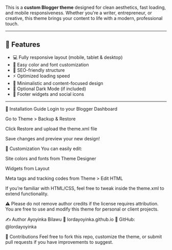 This is a **custom Blogger theme** designed for clean aesthetics, fast loading, and mobile responsiveness. Whether you're a writer, entrepreneur, or creative, this theme brings your content to life with a modern, professional touch.

---

## 🧩 Features

- 💻 Fully responsive layout (mobile, tablet & desktop)
- 🎨 Easy color and font customization
- 📜 SEO-friendly structure
- ⚡ Optimized loading speed
- 🧠 Minimalistic and content-focused design
- 🌙 Optional Dark Mode (if included)
- 📍 Footer widgets and social icons

---


🚀 Installation Guide
Login to your Blogger Dashboard

Go to Theme > Backup & Restore

Click Restore and upload the theme.xml file

Save changes and preview your new design!

📌 Customization
You can easily edit:

Site colors and fonts from Theme Designer

Widgets from Layout

Meta tags and tracking codes from Theme > Edit HTML

If you’re familiar with HTML/CSS, feel free to tweak inside the theme.xml to extend functionality.


⚠️ Please do not remove author credits if the license requires attribution.
You are free to use and modify this theme for personal or client projects.

✍️ Author
Ayoyinka Bilawu
🔗 lordayoyinka.github.io
🐙 GitHub: @lordayoyinka


🙌 Contributions
Feel free to fork this repo, customize the theme, or submit pull requests if you have improvements to suggest.

